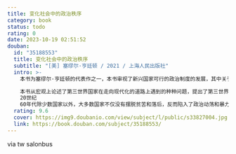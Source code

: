 ```yaml
---
title: 变化社会中的政治秩序
category: book
status: todo
rating: 0
date: 2023-10-19 02:51:52
douban:
  id: "35188553"
  title: 变化社会中的政治秩序
  subtitle: "[美] 塞缪尔·亨廷顿 / 2021 / 上海人民出版社"
  intro: >-
    本书为塞缪尔·亨廷顿的代表作之一，本书审视了新兴国家可行的政治制度的发展，其中关于发展中国家的知识广度和分析洞见是惊人的，对现代政治分析作出了重大而持久的贡献，确立了亨廷顿作为他同时代人中最杰出政治学家之一的地位。

    本书从宏观上论述了第三世界国家在走向现代化的道路上遇到的种种问题，提出了第三世界国家走向现代化的“强政府理论”。二战后亚非拉一大批国家纷纷摆脱原有的殖民地半殖民地而独立，并开始了现代化进程，但到
    20世纪
    60年代除少数国家以外，大多数国家不仅没有摆脱贫苦和落后，反而陷入了政治动荡和暴力冲突。本书分析了导致发展中国家政治动荡的原因，指出一个国家如何才能避免政治动荡实现政治稳定中的发展，获得现代化的成功。亨廷顿在考察了许多国家的情况后指出，要*除国内政治的动荡和衰朽，这些国家就必须建立起强大的政府，所谓强大的政府也就是有能力制衡政治参与和政治制度化的政府。亨廷顿把第三世界发展中国家大致分为传统君主制政体、军人左右局势的普力夺政体和革命政体，并对这几种政体在进行现代化改革过程中如何克服不同的困难、利用独具的有利条件的情形逐个进行了详尽的分析。
  rating: 9.6
  cover: https://img9.doubanio.com/view/subject/l/public/s33827004.jpg
  link: https://book.douban.com/subject/35188553/
---
```


via tw salonbus
